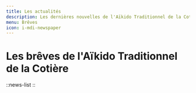 ```yaml
---
title: Les actualités
description: Les dernières nouvelles de l'Aïkido Traditionnel de la Cotière.
menu: Brêves
icon: i-mdi-newspaper
---
```


# Les brêves de l'Aïkido Traditionnel de la Cotière

::news-list
::
